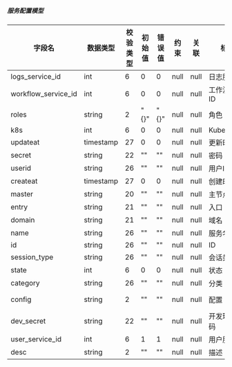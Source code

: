 ##### 服务配置模型
| 字段名                 | 数据类型      | 校验类型 | 初始值  | 错误值  | 约束   | 关联   | 标签         | 说明                                            |
|---------------------|-----------|------|------|------|------|------|------------|-----------------------------------------------|
| logs_service_id     | int       | 6    | 0    | 0    | null | null | 日志服务ID     |                                               |
| workflow_service_id | int       | 6    | 0    | 0    | null | null | 工作流服务ID    |                                               |
| roles               | string    | 2    | "{}" | "{}" | null | null | 角色         |                                               |
| k8s                 | int       | 6    | 0    | 0    | null | null | Kubernetes |                                               |
| updateat            | timestamp | 27   | 0    | 0    | null | null | 更新时间       | 2022-07-22 06:17:43.0                         |
| secret              | string    | 22   | ""   | ""   | null | null | 密码         | grapeSoft@                                    |
| userid              | string    | 26   | ""   | ""   | null | null | 用户ID       | putao520                                      |
| createat            | timestamp | 27   | 0    | 0    | null | null | 创建时间       | 2022-02-24 18:52:08.0                         |
| master              | string    | 20   | ""   | ""   | null | null | 主节点        | 12.12.12.120:805                              |
| entry               | string    | 21   | ""   | ""   | null | null | 入口         | http://localhost:9000                         |
| domain              | string    | 21   | ""   | ""   | null | null | 域名         | ingress.test.local                            |
| name                | string    | 26   | ""   | ""   | null | null | 服务名称       | test-demo                                     |
| id                  | string    | 26   | ""   | ""   | null | null | ID         | 1                                             |
| session_type        | string    | 26   | ""   | ""   | null | null | 会话类型       | jwt                                           |
| state               | int       | 6    | 0    | 0    | null | null | 状态         | 1                                             |
| category            | string    | 26   | ""   | ""   | null | null | 分类         | secgateway-service                            |
| config              | string    | 2    | ""   | ""   | null | null | 配置         | {"db":"mongodb","cache":"redis","other":"[]"} |
| dev_secret          | string    | 22   | ""   | ""   | null | null | 开发环境密码     | grapeSoft@                                    |
| user_service_id     | int       | 6    | 1    | 1    | null | null | 用户服务ID     |                                               |
| desc                | string    | 2    | ""   | ""   | null | null | 描述         | 用于开发测试环境                                      |